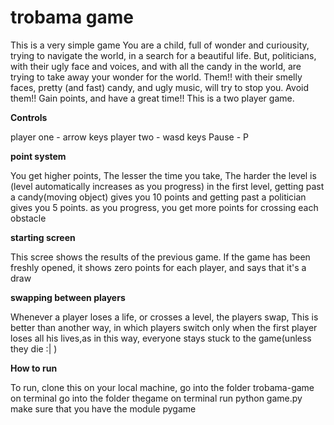 # trobama game

This is a very simple game
You are a child, full of wonder and curiousity, trying to navigate the world, 
in a search for a beautiful life.
But, politicians, with their ugly face and voices, and with all the candy in 
the world, are trying to take away your wonder for the world. Them!! with their 
smelly faces, pretty (and fast) candy, and ugly music, will try to stop you.
Avoid them!! Gain points, and have a great time!!
This is a two player game.


**Controls**

player one - arrow keys
player two - wasd keys
Pause - P

**point system**

You get higher points, 
The lesser the time you take,
The harder the level is (level automatically increases as you progress)
in the first level, getting past a candy(moving object) gives you 10 points
and getting past a politician gives you 5 points.
as you progress, you get more points for crossing each obstacle

**starting screen**

This scree shows the results of the previous game.
If the game has been freshly opened, it shows zero points for each player,
and says that it's a draw

**swapping between players**

Whenever a player loses a life, or crosses a level, the players swap, This 
is better than another way, in which players switch only when the first player 
loses all his lives,as in this way, everyone stays stuck to the game(unless 
they die :| )

**How to run** 

To run, clone this on your local machine,
go into the folder trobama-game on terminal
go into the folder thegame on terminal
run python game.py
make sure that you have the module pygame
